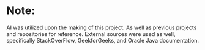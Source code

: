 # Note:
AI was utilized upon the making of this project. As well as previous projects and repositories for reference. External sources were used as well, specifically StackOverFlow, GeekforGeeks, and Oracle Java documentation.

